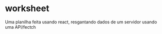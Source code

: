 # worksheet
Uma planilha feita usando react, resgantando dados de um servidor usando uma API/fectch
